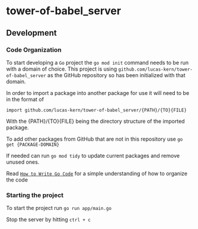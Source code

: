 # tower-of-babel_server

## Development

### Code Organization
To start developing a `Go` project the `go mod init` command needs to be run with a domain of choice. This project is using `github.com/lucas-kern/tower-of-babel_server` as the GitHub repository so has been initialized with that domain.

In order to import a package into another package for use it will need to be in the format of

`import github.com/lucas-kern/tower-of-babel_server/{PATH}/{TO}{FILE}`

With the {PATH}/{TO}{FILE} being the directory structure of the imported package.

To add other packages from GitHub that are not in this repository use `go get {PACKAGE-DOMAIN}`

If needed can run `go mod tidy` to update current packages and remove unused ones.

Read [`How to Write Go Code`](https://go.dev/doc/code) for a simple understanding of how to organize the code

### Starting the project

To start the project run `go run app/main.go`

Stop the server by hitting `ctrl + c`